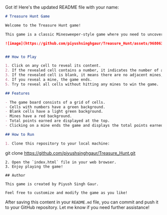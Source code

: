 Got it! Here's the updated README file with your name:

```markdown
# Treasure Hunt Game

Welcome to the Treasure Hunt game!

This game is a classic Minesweeper-style game where you need to uncover all the cells on the board without hitting any mines.

![image](https://github.com/piyushsinghgaur/Treasure_Hunt/assets/96806312/60134423-55e9-4e10-808b-5bfba87fd53a)


## How to Play

1. Click on any cell to reveal its content.
2. If the revealed cell contains a number, it indicates the number of adjacent mines.
3. If the revealed cell is blank, it means there are no adjacent mines, and surrounding cells will be automatically revealed.
4. If you reveal a mine, the game ends.
5. Try to reveal all cells without hitting any mines to win the game.

## Features

- The game board consists of a grid of cells.
- Cells with numbers have a green background.
- Blank cells have a light green background.
- Mines have a red background.
- Total points earned are displayed at the top.
- Clicking on a mine ends the game and displays the total points earned.

## How to Run

1. Clone this repository to your local machine:
   ```
   git clone https://github.com/piyushsinghgaur/Treasure_Hunt.git
   ```
2. Open the `index.html` file in your web browser.
3. Enjoy playing the game!

## Author

This game is created by Piyush Singh Gaur.

Feel free to customize and modify the game as you like!
```

After saving this content in your `README.md` file, you can commit and push it to your GitHub repository. Let me know if you need further assistance!

